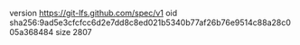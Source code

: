 version https://git-lfs.github.com/spec/v1
oid sha256:9ad5e3cfcfcc6d2e7dd8c8ed021b5340b77af26b76e9514c88a28c005a368484
size 2807
